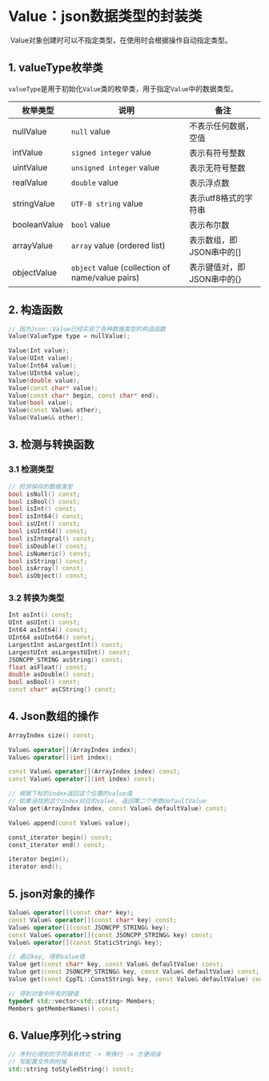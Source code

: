 # Value：json数据类型的封装类

​	Value对象创建时可以不指定类型，在使用时会根据操作自动指定类型。

## 1. valueType枚举类

​	`valueType`是用于初始化`Value`类的枚举类，用于指定`Value`中的数据类型。

| 枚举类型     | 说明                                            | 备注                       |
| ------------ | ----------------------------------------------- | -------------------------- |
| nullValue    | `null` value                                    | 不表示任何数据，空值       |
| intValue     | `signed integer` value                          | 表示有符号整数             |
| uintValue    | `unsigned integer` value                        | 表示无符号整数             |
| realValue    | `double` value                                  | 表示浮点数                 |
| stringValue  | `UTF-8 string` value                            | 表示utf8格式的字符串       |
| booleanValue | `bool` value                                    | 表示布尔数                 |
| arrayValue   | `array` value (ordered list)                    | 表示数组，即JSON串中的[]   |
| objectValue  | `object` value (collection of name/value pairs) | 表示键值对，即JSON串中的{} |

## 2. 构造函数

```C++
// 因为Json::Value已经实现了各种数据类型的构造函数
Value(ValueType type = nullValue);

Value(Int value);
Value(UInt value);
Value(Int64 value);
Value(UInt64 value);
Value(double value);
Value(const char* value);
Value(const char* begin, const char* end);
Value(bool value);
Value(const Value& other);
Value(Value&& other);
```

## 3. 检测与转换函数

### 3.1 检测类型

```C++
// 检测保存的数据类型
bool isNull() const;
bool isBool() const;
bool isInt() const;
bool isInt64() const;
bool isUInt() const;
bool isUInt64() const;
bool isIntegral() const;
bool isDouble() const;
bool isNumeric() const;
bool isString() const;
bool isArray() const;
bool isObject() const;
```

### 3.2 转换为类型

```C++
Int asInt() const;
UInt asUInt() const;
Int64 asInt64() const;
UInt64 asUInt64() const;
LargestInt asLargestInt() const;
LargestUInt asLargestUInt() const;
JSONCPP_STRING asString() const;
float asFloat() const;
double asDouble() const;
bool asBool() const;
const char* asCString() const;
```

## 4. Json数组的操作

```C++
ArrayIndex size() const;

Value& operator[](ArrayIndex index);
Value& operator[](int index);

const Value& operator[](ArrayIndex index) const;
const Value& operator[](int index) const;

// 根据下标的index返回这个位置的value值
// 如果没找到这个index对应的value, 返回第二个参数defaultValue
Value get(ArrayIndex index, const Value& defaultValue) const;

Value& append(const Value& value);

const_iterator begin() const;
const_iterator end() const;

iterator begin();
iterator end();
```

## 5. json对象的操作

```C++
Value& operator[](const char* key);
const Value& operator[](const char* key) const;
Value& operator[](const JSONCPP_STRING& key);
const Value& operator[](const JSONCPP_STRING& key) const;
Value& operator[](const StaticString& key);

// 通过key, 得到value值
Value get(const char* key, const Value& defaultValue) const;
Value get(const JSONCPP_STRING& key, const Value& defaultValue) const;
Value get(const CppTL::ConstString& key, const Value& defaultValue) const;

// 得到对象中所有的键值
typedef std::vector<std::string> Members;
Members getMemberNames() const;
```

## 6. Value序列化->string

```C++
// 序列化得到的字符串有样式 -> 带换行 -> 方便阅读
// 写配置文件的时候
std::string toStyledString() const;
```

